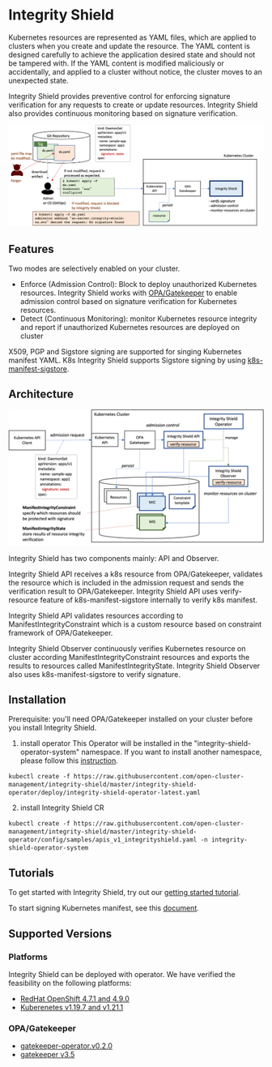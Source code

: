 # Integrity Shield
Kubernetes resources are represented as YAML files, which are applied to clusters when you create and update the resource. The YAML content is designed carefully to achieve the application desired state and should not be tampered with. If the YAML content is modified maliciously or accidentally, and applied to a cluster without notice, the cluster moves to an unexpected state.

Integrity Shield provides preventive control for enforcing signature verification for any requests to create or update resources. Integrity Shield also provides continuous monitoring based on signature verification.

![Scenario](./docs/ishield-scenario.png)

## Features 

Two modes are selectively enabled on your cluster. 
- Enforce (Admission Control): Block to deploy unauthorized Kubernetes resources. Integrity Shield works with [OPA/Gatekeeper](https://github.com/open-policy-agent/gatekeeper) to enable admission control based on signature verification for Kubernetes resources. 
- Detect (Continuous Monitoring): monitor Kubernetes resource integrity and report if unauthorized Kubernetes resources are deployed on cluster



X509, PGP and Sigstore signing are supported for singing Kubernetes manifest YAML. K8s Integrity Shield supports Sigstore signing by using [k8s-manifest-sigstore](https://github.com/sigstore/k8s-manifest-sigstore).

## Architecture
![Scenario](./docs/architecture.png)



Integrity Shield has two components mainly: API and Observer.

Integrity Shield API receives a k8s resource from OPA/Gatekeeper, validates the resource which is included in the admission request and sends the verification result to OPA/Gatekeeper. Integrity Shield API uses verify-resource feature of k8s-manifest-sigstore internally to verify k8s manifest.

Integrity Shield API validates resources according to ManifestIntegrityConstraint which is a custom resource based on constraint framework of OPA/Gatekeeper. 

Integrity Shield Observer continuously verifies Kubernetes resource on cluster according ManifestIntegrityConstraint resources and exports the results to resources called ManifestIntegrityState.
Integrity Shield Observer also uses k8s-manifest-sigstore to verify signature.



## Installation
Prerequisite: you'll need OPA/Gatekeeper installed on your cluster before you install Integrity Shield. 
1. install operator
This Operator will be installed in the "integrity-shield-operator-system" namespace.
If you want to install another namespace, please follow this [instruction](docs/README_QUICK.md).

```
kubectl create -f https://raw.githubusercontent.com/open-cluster-management/integrity-shield/master/integrity-shield-operator/deploy/integrity-shield-operator-latest.yaml
```

2. install Integrity Shield CR
```
kubectl create -f https://raw.githubusercontent.com/open-cluster-management/integrity-shield/master/integrity-shield-operator/config/samples/apis_v1_integrityshield.yaml -n integrity-shield-operator-system
```

## Tutorials
To get started with Integrity Shield, try out our [getting started tutorial](docs/README_GETTING-STARTED-TUTORIAL.md).

To start signing Kubernetes manifest, see this [document](docs/README_SIGNING.md).

## Supported Versions
### Platforms
Integrity Shield can be deployed with operator. We have verified the feasibility on the following platforms:

- [RedHat OpenShift 4.7.1 and 4.9.0](https://www.openshift.com)  
- [Kuberenetes v1.19.7 and v1.21.1](https://kubernetes.io)

### OPA/Gatekeeper
- [gatekeeper-operator.v0.2.0](https://github.com/open-policy-agent/gatekeeper)
- [gatekeeper v3.5](https://github.com/open-policy-agent/gatekeeper)
